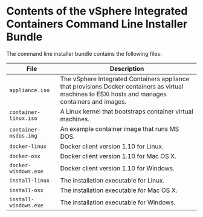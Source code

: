 # Contents of the vSphere Integrated Containers Command Line Installer Bundle

The command line installer bundle contains the following files:

| **File** | **Description** |
| -- | -- |
|```appliance.iso``` | The vSphere Integrated Containers appliance  that provisions Docker containers as virtual machines to ESXi hosts and manages containers and images. |
|```container-linux.iso``` | A Linux kernel that bootstraps container virtual machines. |
|```container-msdos.img``` | An example container image that runs MS DOS. |
|```docker-linux``` | Docker client version 1.10 for Linux. |
|```docker-osx``` | Docker client version 1.10 for Mac OS X. |
|```docker-windows.exe``` | Docker client version 1.10 for Windows. |
|```install-linux``` | The installation executable for Linux. |
|```install-osx``` | The installation executable for Mac OS X. |
|```install-windows.exe``` | The installation executable for Windows. |